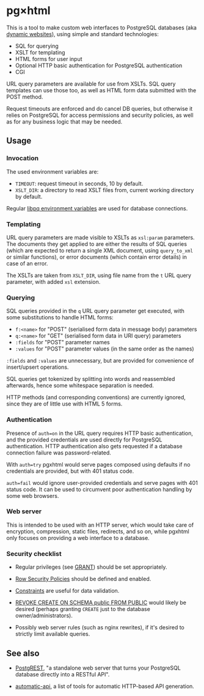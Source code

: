 # pg×html

This is a tool to make custom web interfaces to PostgreSQL databases
(aka [dynamic websites](https://defanor.uberspace.net/notes/dynamic-websites.xhtml)),
using simple and standard technologies:

- SQL for querying
- XSLT for templating
- HTML forms for user input
- Optional HTTP basic authentication for PostgreSQL authentication
- CGI

URL query parameters are available for use from XSLTs. SQL query
templates can use those too, as well as HTML form data submitted with
the POST method.

Request timeouts are enforced and do cancel DB queries, but otherwise
it relies on PostgreSQL for access permissions and security policies,
as well as for any business logic that may be needed.


## Usage

### Invocation

The used environment variables are:

- `TIMEOUT`: request timeout in seconds, 10 by default.
- `XSLT_DIR`: a directory to read XSLT files from, current working
  directory by default.

Regular [libpq environment
variables](https://www.postgresql.org/docs/current/libpq-envars.html)
are used for database connections.

### Templating

URL query parameters are made visible to XSLTs as `xsl:param`
parameters. The documents they get applied to are either the results
of SQL queries (which are expected to return a single XML document,
using `query_to_xml` or similar functions), or error documents (which
contain error details) in case of an error.

The XSLTs are taken from `XSLT_DIR`, using file name from the `t` URL
query parameter, with added `xsl` extension.

### Querying

SQL queries provided in the `q` URL query parameter get executed, with
some substitutions to handle HTML forms:

- `f:<name>` for "POST" (serialised form data in message body)
  parameters
- `q:<name>` for "GET" (serialised form data in URI query) parameters
- `:fields` for "POST" parameter names
- `:values` for "POST" parameter values (in the same order as the
  names)

`:fields` and `:values` are unnecessary, but are provided for
convenience of insert/upsert operations.

SQL queries get tokenized by splitting into words and reassembled
afterwards, hence some whitespace separation is needed.

HTTP methods (and corresponding conventions) are currently ignored,
since they are of little use with HTML 5 forms.

### Authentication

Presence of `auth=on` in the URL query requires HTTP basic
authentication, and the provided credentials are used directly for
PostgreSQL authentication. HTTP authentication also gets requested if
a database connection failure was password-related.

With `auth=try` pgxhtml would serve pages composed using defaults if
no credentials are provided, but with 401 status code.

`auth=fail` would ignore user-provided credentials and serve pages
with 401 status code. It can be used to circumvent poor authentication
handling by some web browsers.


### Web server

This is intended to be used with an HTTP server, which would take care
of encryption, compression, static files, redirects, and so on, while
pgxhtml only focuses on providing a web interface to a database.

### Security checklist

- Regular privileges (see
  [GRANT](https://www.postgresql.org/docs/current/sql-grant.html))
  should be set appropriately.

- [Row Security
  Policies](https://www.postgresql.org/docs/current/ddl-rowsecurity.html)
  should be defined and enabled.

- [Constraints](https://www.postgresql.org/docs/current/ddl-constraints.html)
  are useful for data validation.

- [REVOKE CREATE ON SCHEMA public FROM
  PUBLIC](https://www.postgresql.org/docs/current/ddl-schemas.html)
  would likely be desired (perhaps granting `CREATE` just to the
  database owner/administrators).

- Possibly web server rules (such as nginx rewrites), if it's desired
  to strictly limit available queries.

## See also

- [PostgREST](http://postgrest.org/), "a standalone web server that
  turns your PostgreSQL database directly into a RESTful API".

- [automatic-api](https://github.com/dbohdan/automatic-api/), a list
  of tools for automatic HTTP-based API generation.
